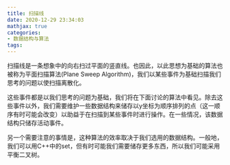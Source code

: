 ```yaml
---
title: 扫描线
date: 2020-12-29 23:34:03
mathjax: true
categories:
- 数据结构与算法
tags: 
---
```


扫描线是一条想象中的向右扫过平面的竖直线。也因此，以此思想为基础的算法也被称为平面扫描算法(Plane Sweep Algorithm)，我们以某些事件为基础扫描我们思考的问题以使扫描离散化。

这些事件都是以我们思考的问题为基础，我们将在下面讨论的算法中看见。除去这些事件以外，我们需要维护一些数据结构来储存以y坐标为顺序排列的点（这一顺序有时可能会改变）以助益于在扫描到某些事件时进行操作。在一些情况，该数据结构只储存活动事件。

另一个需要注意的事情是，这种算法的效率取决于我们选用的数据结构。一般地，我们可以用C++中的set，但有时可能我们需要储存更多东西，所以我们可能采用平衡二叉树。
